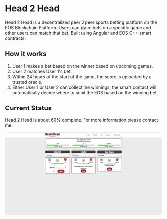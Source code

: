 # Head 2 Head

Head 2 Head is a decentralized peer 2 peer sports betting platform on the EOS Blockchain Platform. 
Users can place bets on a specific game and other users can match that bet. 
Built using Angular and EOS C++ smart contracts. 


## How it works
1. User 1 makes a bet based on the winner based on upcoming games.
2. User 2 matches User 1's bet. 
3. Within 24 hours of the start of the game,  the score is uploaded by a trusted oracle.
4. Either User 1 or User 2 can collect the winnings, 
the smart contact will automatically decide where to send the EOS based on the winning bet.


## Current Status
Head 2 Head is about 60% complete. For more information please contact me.

![alt text](./head2head-screen-shot.png)

